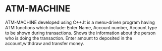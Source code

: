 # ATM-MACHINE
ATM-MACHINE developed using C++.It is a menu-driven program having ATM functions which include: Enter Name, Account number, Account type to be shown during transactions. Shows the information about the person who is doing the transaction. Enter amount to deposited in the account,withdraw and transfer money.
